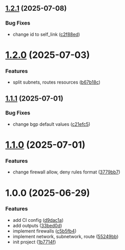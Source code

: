 ## [1.2.1](https://github.com/cktf/terraform-google-network/compare/1.2.0...1.2.1) (2025-07-08)


### Bug Fixes

* change id to self_link ([c2f88ed](https://github.com/cktf/terraform-google-network/commit/c2f88edbd3a346c8c22257066566e54aed2410dc))

# [1.2.0](https://github.com/cktf/terraform-google-network/compare/1.1.1...1.2.0) (2025-07-03)


### Features

* split subnets, routes resources ([b67b18c](https://github.com/cktf/terraform-google-network/commit/b67b18c798bbea85aa784a55b5597216698c20b9))

## [1.1.1](https://github.com/cktf/terraform-google-network/compare/1.1.0...1.1.1) (2025-07-01)


### Bug Fixes

* change bgp default values ([c21efc5](https://github.com/cktf/terraform-google-network/commit/c21efc586f08e521f3ff758f0e6fab3c283898cd))

# [1.1.0](https://github.com/cktf/terraform-google-network/compare/1.0.0...1.1.0) (2025-07-01)


### Features

* change firewall allow, deny rules format ([3779bb7](https://github.com/cktf/terraform-google-network/commit/3779bb7f83d72099e4cab5265e2bf2b35b0a4818))

# 1.0.0 (2025-06-29)


### Features

* add CI config ([d9dac1a](https://github.com/cktf/terraform-google-network/commit/d9dac1ae2b92b8d0d66c51518ef1414509f252b7))
* add outputs ([33bed0d](https://github.com/cktf/terraform-google-network/commit/33bed0d0baef98d73def4e1f9056c327c3402615))
* implement firewalls ([c5b5fb4](https://github.com/cktf/terraform-google-network/commit/c5b5fb4565486d07f26bf1fb88f6257a1d08ff15))
* implement network, subnetwork, route ([55249bb](https://github.com/cktf/terraform-google-network/commit/55249bb65e0458b594f1e9224f24c94562f66542))
* init project ([1b7714f](https://github.com/cktf/terraform-google-network/commit/1b7714ffb10fc5176a51e1c4a8e31a13cdfef6b2))
